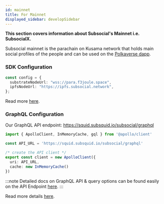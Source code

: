 ```yaml
---
id: mainnet
title: For Mainnet
displayed_sidebar: developSidebar
---
```


<head>
  <title>Subsocial Mainnet | How to build Dapps using the Mainnet?</title>
</head>

**This section covers information about Subsocial's Mainnet i.e. SubsocialX.**

Subsocial mainnet is the parachain on Kusama network that holds main social profiles of the people and can be used on the [Polkaverse dapp](https://polkaverse.com). 

### SDK Configuration

```ts
const config = {
  substrateNodeUrl: "wss://para.f3joule.space",
  ipfsNodeUrl: "https://ipfs.subsocial.network",
};
```

Read more [here](/docs/develop/sdk/configuration).

### GraphQL Configuration

Our GraphQL API endpoint: 
https://squid.subsquid.io/subsocial/graphql

```ts
import { ApolloClient, InMemoryCache, gql } from '@apollo/client'

const API_URL = 'https://squid.subsquid.io/subsocial/graphql'

/* create the API client */
export const client = new ApolloClient({
  uri: API_URL,
  cache: new InMemoryCache()
})
```

:::note
Detailed docs on GraphQL API & query options can be found easily on the API Endpoint [here](https://squid.subsquid.io/subsocial/graphql).
:::

Read more details [here](/docs/develop/subsocial-graqhql).

